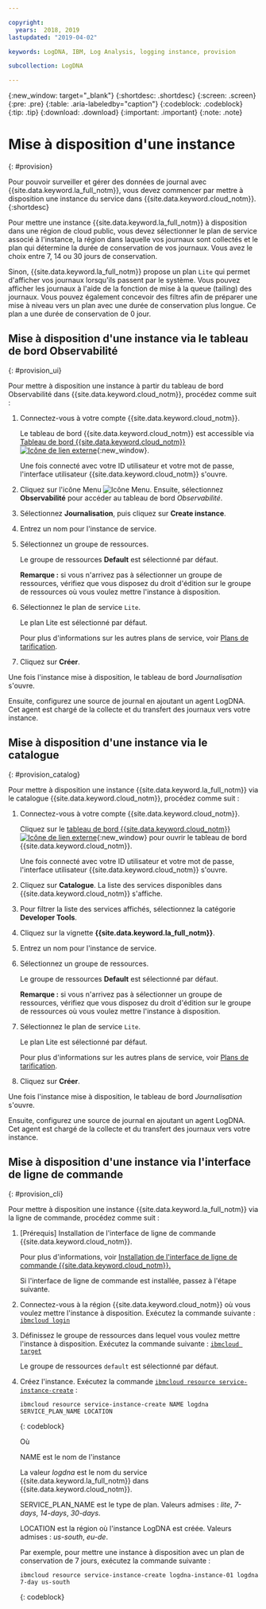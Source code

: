 ```yaml
---

copyright:
  years:  2018, 2019
lastupdated: "2019-04-02"

keywords: LogDNA, IBM, Log Analysis, logging instance, provision

subcollection: LogDNA

---
```


{:new_window: target="_blank"}
{:shortdesc: .shortdesc}
{:screen: .screen}
{:pre: .pre}
{:table: .aria-labeledby="caption"}
{:codeblock: .codeblock}
{:tip: .tip}
{:download: .download}
{:important: .important}
{:note: .note}

# Mise à disposition d'une instance
{: #provision}

Pour pouvoir surveiller et gérer des données de journal avec {{site.data.keyword.la_full_notm}}, vous devez commencer par mettre à disposition une instance du service dans {{site.data.keyword.cloud_notm}}.
{:shortdesc}

Pour mettre une instance {{site.data.keyword.la_full_notm}} à disposition dans une région de cloud public, vous devez sélectionner le plan de service associé à l'instance, la région dans laquelle vos journaux sont collectés et le plan qui détermine la durée de conservation de vos journaux. Vous avez le choix entre 7, 14 ou 30 jours de conservation.

Sinon, {{site.data.keyword.la_full_notm}} propose un plan `Lite` qui permet d'afficher vos journaux lorsqu'ils passent par le système. Vous pouvez afficher les journaux à l'aide de la fonction de mise à la queue (tailing) des journaux. Vous pouvez également concevoir des filtres afin de préparer une mise à niveau vers un plan avec une durée de conservation plus longue. Ce plan a une durée de conservation de 0 jour.


## Mise à disposition d'une instance via le tableau de bord Observabilité
{: #provision_ui}

Pour mettre à disposition une instance à partir du tableau de bord Observabilité dans {{site.data.keyword.cloud_notm}}, procédez comme suit :

1. Connectez-vous à votre compte {{site.data.keyword.cloud_notm}}.

    Le tableau de bord {{site.data.keyword.cloud_notm}} est accessible via [Tableau de bord {{site.data.keyword.cloud_notm}}![Icône de lien externe](../../icons/launch-glyph.svg "Icône de lien externe")](https://cloud.ibm.com/login){:new_window}.

	Une fois connecté avec votre ID utilisateur et votre mot de passe, l'interface utilisateur {{site.data.keyword.cloud_notm}} s'ouvre.

2. Cliquez sur l'icône Menu ![Icône Menu](../../icons/icon_hamburger.svg). Ensuite, sélectionnez **Observabilité** pour accéder au tableau de bord *Observabilité*.

3. Sélectionnez **Journalisation**, puis cliquez sur **Create instance**. 

4. Entrez un nom pour l'instance de service.

5. Sélectionnez un groupe de ressources. 

    Le groupe de ressources **Default** est sélectionné par défaut.

    **Remarque :** si vous n'arrivez pas à sélectionner un groupe de ressources, vérifiez que vous disposez du droit d'édition sur le groupe de ressources où vous voulez mettre l'instance à disposition.

6. Sélectionnez le plan de service `Lite`. 

    Le plan Lite est sélectionné par défaut.

    Pour plus d'informations sur les autres plans de service, voir [Plans de tarification](/docs/services/Log-Analysis-with-LogDNA?topic=LogDNA-about#overview_pricing_plans).

7. Cliquez sur **Créer**.

Une fois l'instance mise à disposition, le tableau de bord *Journalisation* s'ouvre. 

Ensuite, configurez une source de journal en ajoutant un agent LogDNA. Cet agent est chargé de la collecte et du transfert des journaux vers votre instance. 



## Mise à disposition d'une instance via le catalogue
{: #provision_catalog}

Pour mettre à disposition une instance {{site.data.keyword.la_full_notm}} via le catalogue {{site.data.keyword.cloud_notm}}, procédez comme suit :

1. Connectez-vous à votre compte {{site.data.keyword.cloud_notm}}.

    Cliquez sur le [tableau de bord {{site.data.keyword.cloud_notm}}![Icône de lien externe](../../icons/launch-glyph.svg "Icône de lien externe")](https://cloud.ibm.com/login){:new_window} pour ouvrir le tableau de bord {{site.data.keyword.cloud_notm}}.

	Une fois connecté avec votre ID utilisateur et votre mot de passe, l'interface utilisateur {{site.data.keyword.cloud_notm}} s'ouvre.

2. Cliquez sur **Catalogue**. La liste des services disponibles dans {{site.data.keyword.cloud_notm}} s'affiche.

3. Pour filtrer la liste des services affichés, sélectionnez la catégorie **Developer Tools**.

4. Cliquez sur la vignette **{{site.data.keyword.la_full_notm}}**. 

5. Entrez un nom pour l'instance de service.

6. Sélectionnez un groupe de ressources. 

    Le groupe de ressources **Default** est sélectionné par défaut.

    **Remarque :** si vous n'arrivez pas à sélectionner un groupe de ressources, vérifiez que vous disposez du droit d'édition sur le groupe de ressources où vous voulez mettre l'instance à disposition.

7. Sélectionnez le plan de service `Lite`. 

    Le plan Lite est sélectionné par défaut.

    Pour plus d'informations sur les autres plans de service, voir [Plans de tarification](/docs/services/Log-Analysis-with-LogDNA?topic=LogDNA-about#overview_pricing_plans).

8. Cliquez sur **Créer**.

Une fois l'instance mise à disposition, le tableau de bord *Journalisation* s'ouvre. 

Ensuite, configurez une source de journal en ajoutant un agent LogDNA. Cet agent est chargé de la collecte et du transfert des journaux vers votre instance. 



## Mise à disposition d'une instance via l'interface de ligne de commande
{: #provision_cli}

Pour mettre à disposition une instance {{site.data.keyword.la_full_notm}} via la ligne de commande, procédez comme suit :

1. [Prérequis] Installation de l'interface de ligne de commande {{site.data.keyword.cloud_notm}}.

   Pour plus d'informations, voir [Installation de l'interface de ligne de commande {{site.data.keyword.cloud_notm}}.](/docs/cli?topic=cloud-cli-ibmcloud-cli#ibmcloud-cli)

   Si l'interface de ligne de commande est installée, passez à l'étape suivante.

2. Connectez-vous à la région {{site.data.keyword.cloud_notm}} où vous voulez mettre l'instance à disposition. Exécutez la commande suivante : [`ibmcloud login`](/docs/cli/reference/ibmcloud?topic=cloud-cli-ibmcloud_cli#ibmcloud_login)

3. Définissez le groupe de ressources dans lequel vous voulez mettre l'instance à disposition. Exécutez la commande suivante : [`ibmcloud target`](/docs/cli/reference/ibmcloud?topic=cloud-cli-ibmcloud_cli#ibmcloud_target)

    Le groupe de ressources `default` est sélectionné par défaut.

4. Créez l'instance. Exécutez la commande [`ibmcloud resource service-instance-create`](/docs/cli/reference/ibmcloud?topic=cloud-cli-ibmcloud_commands_resource#ibmcloud_resource_service_instance_create) :

    ```
    ibmcloud resource service-instance-create NAME logdna SERVICE_PLAN_NAME LOCATION
    ```
    {: codeblock}

    Où

    NAME est le nom de l'instance

    La valeur *logdna* est le nom du service {{site.data.keyword.la_full_notm}} dans {{site.data.keyword.cloud_notm}}.

    SERVICE_PLAN_NAME est le type de plan. Valeurs admises : *lite*, *7-days*, *14-days*, *30-days*.
    
    LOCATION est la région où l'instance LogDNA est créée. Valeurs admises : *us-south*, *eu-de*.

    Par exemple, pour mettre une instance à disposition avec un plan de conservation de 7 jours, exécutez la commande suivante :

    ```
    ibmcloud resource service-instance-create logdna-instance-01 logdna 7-day us-south
    ```
    {: codeblock}




